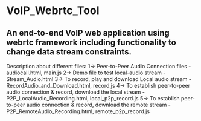 # VoIP_Webrtc_Tool
## An end-to-end VoIP web application using webrtc framework including functionality to change data stream constraints.

Description about different files:
1-> Peer-to-Peer Audio Connection files - audiocall.html, main.js
2-> Demo file to test local-audio stream - Stream_Audio.html
3-> To record, play and download Local audio stream - RecordAudio_and_Download.html, record.js
4-> To establish peer-to-peer audio connection & record, download the local stream - P2P_LocalAudio_Recording.html, local_p2p_record.js
5-> To establish peer-to-peer audio connection & record, download the remote stream - P2P_RemoteAudio_Recording.html, remote_p2p_record.js
